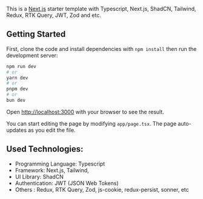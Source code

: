 This is a [Next.js](https://nextjs.org) starter template with Typescript, Next.js, ShadCN, Tailwind, Redux, RTK Query, JWT, Zod and etc.

## Getting Started

First, clone the code and install dependencies with `npm install` then run the development server:

```bash
npm run dev
# or
yarn dev
# or
pnpm dev
# or
bun dev
```

Open [http://localhost:3000](http://localhost:3000) with your browser to see the result.

You can start editing the page by modifying `app/page.tsx`. The page auto-updates as you edit the file.

## **Used Technologies:**

- Programming Language: Typescript
- Framework: Next.js, Tailwind,
- UI Library: ShadCN
- Authentication: JWT (JSON Web Tokens)
- Others : Redux, RTK Query, Zod, js-cookie, redux-persist, sonner, etc

